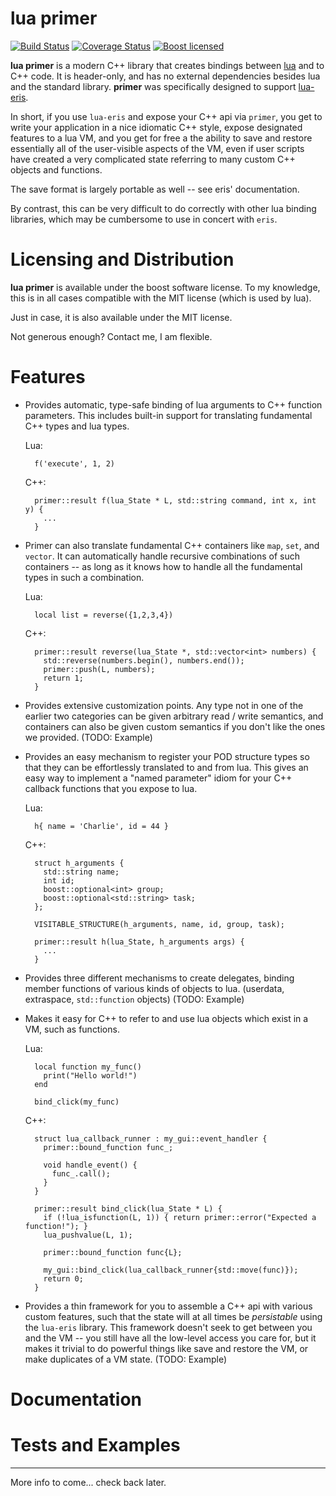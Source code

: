 # lua primer

[![Build Status](https://travis-ci.org/cbeck88/lua-primer.svg?branch=master)](http://travis-ci.org/cbeck88/lua-primer)
[![Coverage Status](https://coveralls.io/repos/cbeck88/lua-primer/badge.svg?branch=master&service=github)](https://coveralls.io/github/cbeck88/lua-primer?branch=master)
[![Boost licensed](https://img.shields.io/badge/license-Boost-blue.svg)](./LICENSE)

**lua primer** is a modern C++ library that creates bindings between [lua](http://lua.org/) and to C++ code.
It is header-only, and has no external dependencies besides lua and the standard library.
**primer** was specifically designed to support [lua-eris](https://github.com/fnuecke/eris). 

In short, if you use `lua-eris` and expose your C++ api via `primer`, you get to write your
application in a nice idiomatic C++ style, expose designated features to a lua VM, and you get
for free a the ability to save and restore essentially all of the user-visible aspects of the VM,
even if user scripts have created a very complicated state referring to many custom
C++ objects and functions.

The save format is largely portable as well -- see eris' documentation.

By contrast, this can be very difficult to do correctly with other lua binding libraries, which
may be cumbersome to use in concert with `eris`.

Licensing and Distribution
==========================

**lua primer** is available under the boost software license. To my knowledge, this is in all cases compatible with the MIT license (which is used by lua).

Just in case, it is also available under the MIT license.

Not generous enough? Contact me, I am flexible.

Features
========

- Provides automatic, type-safe binding of lua arguments to C++ function parameters.
  This includes built-in support for translating fundamental C++ types and lua types.

  Lua:
  ```
    f('execute', 1, 2)
  ```

  C++:
  ```
    primer::result f(lua_State * L, std::string command, int x, int y) {
      ...
    }
  ```

- Primer can also translate fundamental C++ containers like `map`, `set`, and `vector`.
  It can automatically handle recursive combinations of such containers -- as long as it knows how
  to handle all the fundamental types in such a combination.

  Lua:
  ```
    local list = reverse({1,2,3,4})
  ```

  C++:
  ```
    primer::result reverse(lua_State *, std::vector<int> numbers) {
      std::reverse(numbers.begin(), numbers.end());
      primer::push(L, numbers);
      return 1;
    }
  ```

- Provides extensive customization points. Any type not in one of the earlier two categories
  can be given arbitrary read / write semantics, and containers can also be given custom semantics if you
  don't like the ones we provided. (TODO: Example)

- Provides an easy mechanism to register your POD structure types so that they can be effortlessly translated
  to and from lua. This gives an easy way to implement
  a "named parameter" idiom for your C++ callback functions that you expose to lua.

  Lua:
  ```
    h{ name = 'Charlie', id = 44 }
  ```

  C++:
  ```
    struct h_arguments {
      std::string name;
      int id;
      boost::optional<int> group;
      boost::optional<std::string> task;
    };

    VISITABLE_STRUCTURE(h_arguments, name, id, group, task);

    primer::result h(lua_State, h_arguments args) {
      ...
    }
  ```

- Provides three different mechanisms to create delegates, binding member functions of various kinds of
  objects to lua. (userdata, extraspace, `std::function` objects) (TODO: Example)
- Makes it easy for C++ to refer to and use lua objects which exist in a VM, such as functions.

  Lua:
  ```
    local function my_func()
      print("Hello world!")
    end

    bind_click(my_func)
  ```

  C++:
  ```
    struct lua_callback_runner : my_gui::event_handler {
      primer::bound_function func_;

      void handle_event() {
        func_.call();
      }
    }

    primer::result bind_click(lua_State * L) {
      if (!lua_isfunction(L, 1)) { return primer::error("Expected a function!"); }
      lua_pushvalue(L, 1);

      primer::bound_function func{L};

      my_gui::bind_click(lua_callback_runner{std::move(func)});
      return 0;
    }
  ```
      

- Provides a thin framework for you to assemble a C++ api with various custom features, such that the
  state will at all times be *persistable* using the `lua-eris` library. This framework doesn't seek to get
  between you and the VM -- you still have all the low-level access you care for, but it makes it trivial to
  do powerful things like save and restore the VM, or make duplicates of a VM state. (TODO: Example)

Documentation
=============

Tests and Examples
==================

---------

More info to come... check back later.
